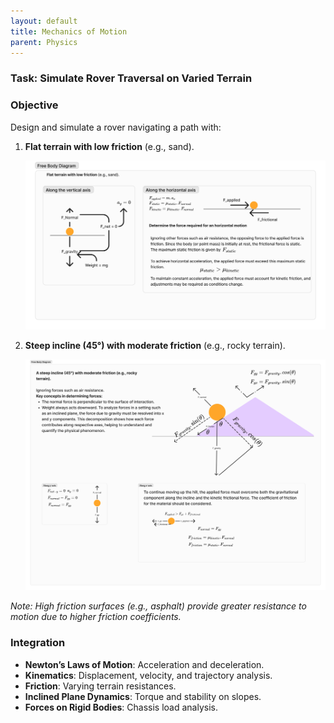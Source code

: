 ```yaml
---
layout: default
title: Mechanics of Motion
parent: Physics
---
```


### Task: Simulate Rover Traversal on Varied Terrain

### Objective

Design and simulate a rover navigating a path with:

1. **Flat terrain with low friction** (e.g., sand).

    <a href="resources/images/fbd/flat_terrain.png" data-fancybox="terrain-images" data-title="Free Body Diagram - Flat Terrain">
        <img src="resources/images/fbd/flat_terrain.png" alt="FBD Flat Terrn" />
    </a>

2. **Steep incline (45°) with moderate friction** (e.g., rocky terrain).

    <a href="resources/images/fbd/inclined_terrain.png" data-fancybox="terrain-images" data-title="Free Body Diagram - Inclined Terrain">
        <img src="resources/images/fbd/inclined_terrain.png" alt="FBD Inclined Terrain" />
    </a>

_Note: High friction surfaces (e.g., asphalt) provide greater resistance to motion due to higher friction coefficients._

### Integration

- **Newton’s Laws of Motion**: Acceleration and deceleration.
- **Kinematics**: Displacement, velocity, and trajectory analysis.
- **Friction**: Varying terrain resistances.
- **Inclined Plane Dynamics**: Torque and stability on slopes.
- **Forces on Rigid Bodies**: Chassis load analysis.
